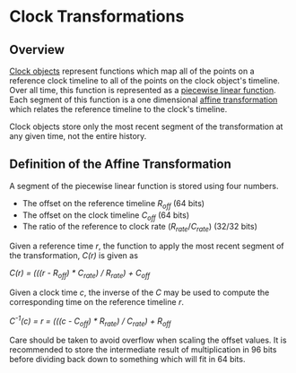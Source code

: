 # Clock Transformations

## Overview

[Clock objects](/docs/concepts/objects/clock.md) represent functions which map all of the
points on a reference clock timeline to all of the points on the clock object's
timeline.  Over all time, this function is represented as a
[piecewise linear function](https://en.wikipedia.org/wiki/Piecewise_linear_function).
Each segment of this function is a one dimensional
[affine transformation](https://en.wikipedia.org/wiki/Affine_transformation)
which relates the reference timeline to the clock's timeline.

Clock objects store only the most recent segment of the transformation at any
given time, not the entire history.

## Definition of the Affine Transformation

A segment of the piecewise linear function is stored using four numbers.

 + The offset on the reference timeline _R<sub>off_</sub> (64 bits)
 + The offset on the clock timeline _C<sub>off_</sub> (64 bits)
 + The ratio of the reference to clock rate (_R<sub>rate_</sub>/_C<sub>rate_</sub>) (32/32 bits)

Given a reference time _r_, the function to apply the most recent segment of the
transformation, _C(r)_ is given as

_C(r) = (((r - R<sub>off</sub>) * C<sub>rate</sub>) / R<sub>rate</sub>) + C<sub>off</sub>_

Given a clock time _c_, the inverse of the _C_ may be used to compute the
corresponding time on the reference timeline _r_.

_C<sup>-1</sup>(c) = r = (((c - C<sub>off</sub>) * R<sub>rate</sub>) / C<sub>rate</sub>) + R<sub>off</sub>_

Care should be taken to avoid overflow when scaling the offset values.  It is
recommended to store the intermediate result of multiplication in 96 bits before
dividing back down to something which will fit in 64 bits.
